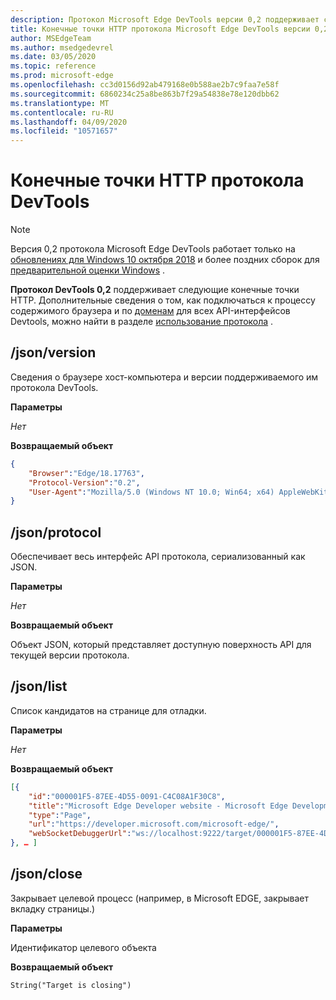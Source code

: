 ```yaml
---
description: Протокол Microsoft Edge DevTools версии 0,2 поддерживает следующие конечные точки HTTP.
title: Конечные точки HTTP протокола Microsoft Edge DevTools версии 0,2
author: MSEdgeTeam
ms.author: msedgedevrel
ms.date: 03/05/2020
ms.topic: reference
ms.prod: microsoft-edge
ms.openlocfilehash: cc3d0156d92ab479168e0b588ae2b7c9faa7e58f
ms.sourcegitcommit: 6860234c25a8be863b7f29a54838e78e120dbb62
ms.translationtype: MT
ms.contentlocale: ru-RU
ms.lasthandoff: 04/09/2020
ms.locfileid: "10571657"
---
```

# Конечные точки HTTP протокола DevTools

> [!NOTE]
> Версия 0,2 протокола Microsoft Edge DevTools работает только на [обновлениях для Windows 10 октября 2018]() и более поздних сборок для [предварительной оценки Windows](https://insider.windows.com/en-us/getting-started/) .

**Протокол DevTools 0,2** поддерживает следующие конечные точки HTTP. Дополнительные сведения о том, как подключаться к процессу содержимого браузера и по [доменам](domains/index.md) для всех API-интерфейсов Devtools, можно найти в разделе [использование протокола](../index.md#using-the-protocol) .

## /json/version
Сведения о браузере хост-компьютера и версии поддерживаемого им протокола DevTools.

**Параметры**

*Нет*

**Возвращаемый объект**

```json
{
    "Browser":"Edge/18.17763",
    "Protocol-Version":"0.2",
    "User-Agent":"Mozilla/5.0 (Windows NT 10.0; Win64; x64) AppleWebKit/537.36 (KHTML, like Gecko) Chrome/64.0.3282.140 Safari/537.36 Edge/18.17763"
}
```

## /json/protocol

Обеспечивает весь интерфейс API протокола, сериализованный как JSON.

**Параметры**

*Нет*

**Возвращаемый объект**

Объект JSON, который представляет доступную поверхность API для текущей версии протокола.

## /json/list

Список кандидатов на странице для отладки.

**Параметры**

*Нет*

**Возвращаемый объект**

```json
[{
    "id":"000001F5-87EE-4D55-0091-C4C08A1F30C8",
    "title":"Microsoft Edge Developer website - Microsoft Edge Development",
    "type":"Page",
    "url":"https://developer.microsoft.com/microsoft-edge/",
    "webSocketDebuggerUrl":"ws://localhost:9222/target/000001F5-87EE-4D55-0091-C4C08A1F30C8"
}, … ]
```

## /json/close

Закрывает целевой процесс (например, в Microsoft EDGE, закрывает вкладку страницы.)

**Параметры**

Идентификатор целевого объекта 

**Возвращаемый объект**

```
String("Target is closing")
```
